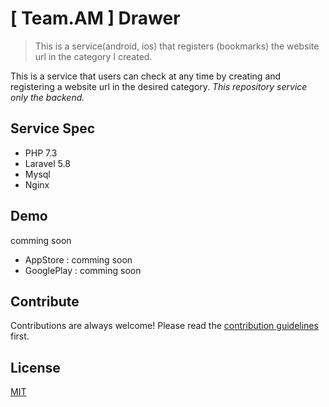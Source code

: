 # [ Team.AM ] Drawer
> This is a service(android, ios) that registers (bookmarks) the website url in the category I created.
 
This is a service that users can check at any time by creating and registering a website url in the desired category. 
*This repository service only the backend.*
 

## Service Spec
- PHP 7.3
- Laravel 5.8
- Mysql
- Nginx

## Demo
comming soon

- AppStore : comming soon
- GooglePlay : comming soon

## Contribute
Contributions are always welcome!
Please read the [contribution guidelines](contributing.md) first.

## License
[MIT](LICENSE.md)

